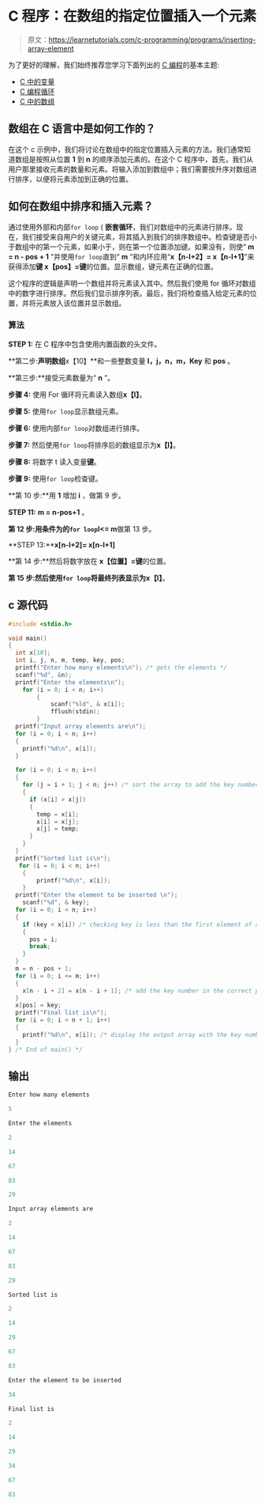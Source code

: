 # C 程序：在数组的指定位置插入一个元素

> 原文：<https://learnetutorials.com/c-programming/programs/inserting-array-element>

为了更好的理解，我们始终推荐您学习下面列出的 [C 编程](../ "C programming")的基本主题:

*   [C 中的变量](../../c-programming/variables)
*   [C 编程循环](../../c-programming/loops "C programming loops")
*   [C 中的数组](../../c-programming/array)

## 数组在 C 语言中是如何工作的？

在这个 c 示例中，我们将讨论在数组中的指定位置插入元素的方法。我们通常知道数组是按照从位置 **1** 到 **n** 的顺序添加元素的。在这个 C 程序中，首先，我们从用户那里接收元素的数量和元素。将输入添加到数组中；我们需要按升序对数组进行排序，以便将元素添加到正确的位置。

## 如何在数组中排序和插入元素？

通过使用外部和内部`for loop` ( **嵌套循环**，我们对数组中的元素进行排序。现在，我们接受来自用户的关键元素，将其插入到我们的排序数组中。检查键是否小于数组中的第一个元素，如果小于，则在第一个位置添加键。如果没有，则使“ **m = n - pos + 1** ”并使用`for loop`直到“ **m** ”和内环应用“**x【n-I+2】= x【n-I+1】**”来获得添加**键 x【pos】=键**的位置。显示数组，键元素在正确的位置。

这个程序的逻辑是声明一个数组并将元素读入其中。然后我们使用 for 循环对数组中的数字进行排序。然后我们显示排序列表。最后，我们将检查插入给定元素的位置，并将元素放入该位置并显示数组。

### 算法

**STEP 1:** 在 C 程序中包含使用内置函数的头文件。

**第二步:**声明数组**x【10】**和一些整数变量 **I，j，n，m，Key** 和 **pos** 。

**第三步:**接受元素数量为“ **n** ”。

**步骤 4:** 使用 For 循环将元素读入数组**x【I】**。

**步骤 5:** 使用`for loop`显示数组元素。

**步骤 6:** 使用内部`for loop`对数组进行排序。

**步骤 7:** 然后使用`for loop`将排序后的数组显示为**x【I】**。

**步骤 8:** 将数字 t 读入变量**键**。

**步骤 9:** 使用`for loop`检查键。

**第 10 步:**用 **1** 增加 **i** ，做第 9 步。

**STEP 11:** **m = n-pos+1** 。

**第 12 步:**用条件为**的`for loop`I<= m**做第 13 步。

**STEP 13:****x[n-I+2]= x[n-I+1]**

**第 14 步:**然后将数字放在 **x【位置】=键**的位置。

**第 15 步:**然后使用`for loop`将最终列表显示为**x【I】**。

## c 源代码

```c
#include <stdio.h>

void main()
{
  int x[10];
  int i, j, n, m, temp, key, pos;
  printf("Enter how many elements\n"); /* gets the elements */
  scanf("%d", &n);
  printf("Enter the elements\n");
    for (i = 0; i < n; i++)
        {
            scanf("%ld", & x[i]);
            fflush(stdin);
        }
  printf("Input array elements are\n");
  for (i = 0; i < n; i++)
  {
    printf("%d\n", x[i]);
  }

  for (i = 0; i < n; i++)
  {
    for (j = i + 1; j < n; j++) /* sort the array to add the key number in correct position */
    {
      if (x[i] > x[j])
      {
        temp = x[i];
        x[i] = x[j];
        x[j] = temp;
      }
    }
  }
  printf("Sorted list is\n");
   for (i = 0; i < n; i++)
    {
        printf("%d\n", x[i]);
    }
  printf("Enter the element to be inserted \n");
    scanf("%d", & key);        
  for (i = 0; i < n; i++)
  {
    if (key < x[i]) /* checking key is less than the first element of array */
    {
      pos = i;
      break;
    }
  }
  m = n - pos + 1;
  for (i = 0; i <= m; i++)
  {
    x[n - i + 2] = x[n - i + 1]; /* add the key number in the correct position */
  }
  x[pos] = key;
  printf("Final list is\n");
  for (i = 0; i < n + 1; i++)
  {
    printf("%d\n", x[i]); /* display the output array with the key number added  */
  }
} /* End of main() */

```

## 输出

```c
Enter how many elements

5

Enter the elements

2

14

67

83

29

Input array elements are

2

14

67

83

29

Sorted list is

2

14

29

67

83

Enter the element to be inserted

34

Final list is

2

14

29

34

67

83
```